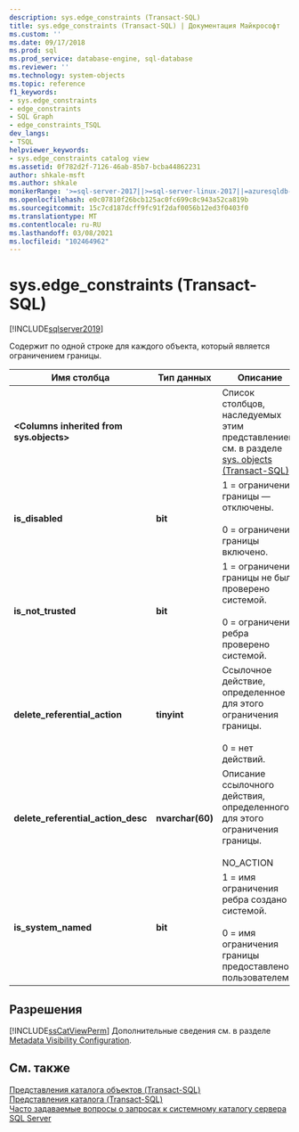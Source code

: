 ```yaml
---
description: sys.edge_constraints (Transact-SQL)
title: sys.edge_constraints (Transact-SQL) | Документация Майкрософт
ms.custom: ''
ms.date: 09/17/2018
ms.prod: sql
ms.prod_service: database-engine, sql-database
ms.reviewer: ''
ms.technology: system-objects
ms.topic: reference
f1_keywords:
- sys.edge_constraints
- edge_constraints
- SQL Graph
- edge_constraints_TSQL
dev_langs:
- TSQL
helpviewer_keywords:
- sys.edge_constraints catalog view
ms.assetid: 0f782d2f-7126-46ab-85b7-bcba44862231
author: shkale-msft
ms.author: shkale
monikerRange: '>=sql-server-2017||>=sql-server-linux-2017||=azuresqldb-mi-current'
ms.openlocfilehash: e0c07810f26bcb125ac0fc699c8c943a52ca819b
ms.sourcegitcommit: 15c7cd187dcff9fc91f2daf0056b12ed3f0403f0
ms.translationtype: MT
ms.contentlocale: ru-RU
ms.lasthandoff: 03/08/2021
ms.locfileid: "102464962"
---
```

# <a name="sysedge_constraints-transact-sql"></a>sys.edge_constraints (Transact-SQL)
[!INCLUDE[sqlserver2019](../../includes/applies-to-version/sqlserver2019.md)]

Содержит по одной строке для каждого объекта, который является ограничением границы. 
  
|Имя столбца|Тип данных|Описание|  
|-----------------|---------------|-----------------|  
|**\<Columns inherited from sys.objects>**||Список столбцов, наследуемых этим представлением, см. в разделе [sys. objects &#40;Transact-SQL&#41;](../../relational-databases/system-catalog-views/sys-objects-transact-sql.md).|  
|**is_disabled**|**bit**|1 = ограничение границы — отключены.<br /><br /> 0 = ограничение границы включено.|  
|**is_not_trusted**|**bit**|1 = ограничение границы не было проверено системой.<br /><br /> 0 = ограничение ребра проверено системой.|  
|**delete_referential_action**|**tinyint**|Ссылочное действие, определенное для этого ограничения границы.<br /><br />0 = нет действий.|  
|**delete_referential_action_desc**|**nvarchar(60)**|Описание ссылочного действия, определенного для этого ограничения границы.<br /><br />NO_ACTION|  
|**is_system_named**|**bit**|1 = имя ограничения ребра создано системой.<br /><br />0 = имя ограничения границы предоставлено пользователем.|  
  
## <a name="permissions"></a>Разрешения  
 [!INCLUDE[ssCatViewPerm](../../includes/sscatviewperm-md.md)] Дополнительные сведения см. в разделе [Metadata Visibility Configuration](../../relational-databases/security/metadata-visibility-configuration.md).  
  
## <a name="see-also"></a>См. также  
 [Представления каталога объектов (Transact-SQL)](../../relational-databases/system-catalog-views/object-catalog-views-transact-sql.md)   
 [Представления каталога (Transact-SQL)](../../relational-databases/system-catalog-views/catalog-views-transact-sql.md)   
 [Часто задаваемые вопросы о запросах к системному каталогу сервера SQL Server](../../relational-databases/system-catalog-views/querying-the-sql-server-system-catalog-faq.yml)  
  
  
